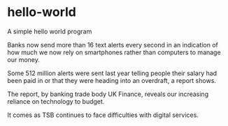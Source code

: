 # hello-world
A simple hello world program

Banks now send more than 16 text alerts every second in an indication of how much we now rely on smartphones rather than computers to manage our money.

Some 512 million alerts were sent last year telling people their salary had been paid in or that they were heading into an overdraft, a report shows.

The report, by banking trade body UK Finance, reveals our increasing reliance on technology to budget.

It comes as TSB continues to face difficulties with digital services.
